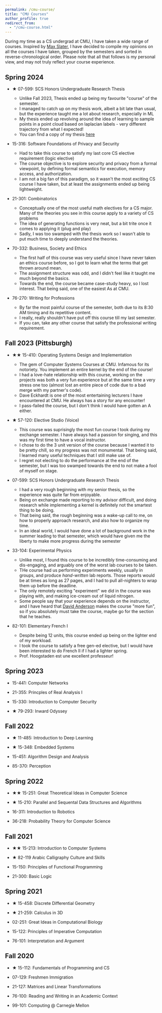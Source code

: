 ```yaml
---
permalink: /cmu-course/
title: "CMU Courses"
author_profile: true
redirect_from: 
  - "/cmu-course.html"
---
```


During my time as a CS undergrad at CMU, I have taken a wide range of courses. Inspired by [Max Slater](https://thenumb.at/cmu/), I have decided to compile my opinions on all the courses I have taken, grouped by the semesters and sorted in reverse-chronological order. Please note that all that follows is my personal view, and may not truly reflect your course experience. 



## Spring 2024

* ★ 07-599: SCS Honors Undergraduate Research Thesis 
  * Unlike Fall 2023, Thesis ended up being my favourite "course" of the semester.
  * I managed to catch up on my thesis work, albeit a bit late than usual, but the experience taught me a lot about research, especially in ML 
  * My thesis ended up revolving around the idea of learning to sample points in a point cloud based on laplacian labels - very different trajectory from what I expected!
  * You can find a copy of my thesis [here]()

* 15-316: Software Foundations of Privacy and Security 
  * Had to take this course to satisfy my last core CS elective requirement (logic elective)
  * The course objective is to explore security and privacy from a formal viewpoint, by defining formal semantics for execution, memory access, and authorization. 
  * I am not a big fan of this paradigm, so it wasn't the most exciting CS course I have taken, but at least the assignments ended up being lightweight. 

* 21-301: Combinatorics 
  * Conceptually one of the most useful math electives for a CS major. Many of the theories you see in this course apply to a variety of CS problems
  * The idea of generating functions is very neat, but a bit trite once it comes to applying it (plug and play)
  * Sadly, I was too swamped with the thesis work so I wasn't able to put much time to deeply understand the theories.

* 70-332: Business, Society and Ethics
  * The first half of this course was very useful since I have never taken an ethics course before, so I got to learn what the terms that get thrown around mean. 
  * The assignment structure was odd, and I didn't feel like it taught me much beyond the basics. 
  * Towards the end, the course became case-study heavy, so I lost interest. That being said, one of the easiest As at CMU.
* 76-270: Writing for Professions
  * By far the most painful course of the semester, both due to its 8:30 AM timing and its repetitive content. 
  * I really, really shouldn't have put off this course till my last semester.
  * If you can, take any other course that satisfy the professional writing requirement.

## Fall 2023 (Pittsburgh)

* ★★ 15-410: Operating Systems Design and Implementation
  * The gem of Computer Systems Courses at CMU. Infamous for its notoriety. You implement an entire kernel by the end of the course! 
  * I had a love-hate relationship with this course, working on the projects was both a very fun experience but at the same time a very stress one too (almost lost an entire piece of code due to a bad merge with my partner's code).
  * Dave Eckhardt is one of the most entertaining lecturers I have encountered at CMU. He always has a story for any encounter!
  * I pass-failed the course, but I don't think I would have gotten an A either.

* ★ 57-120: Elective Studio (Voice)
  * This course was suprisingly the most fun course I took during my exchange semester. I have always had a passion for singing, and this was my first time to have a vocal instructor.
  * I chose to do the 3 unit version of the course because I wanted it to be pretty chill, so my progress was not monumental. That being said, I learned many useful techniques that I still make use of.
  * I regret not electing to do the performance at the end of the semester, but I was too swamped towards the end to not make a fool of myself on stage.

* 07-599: SCS Honors Undergraduate Research Thesis 
  * I had a very rough beginning with my senior thesis, so the experience was quite far from enjoyable. 
  * Being on exchange made reporting to my advisor difficult, and doing research while implementing a kernel is definitely not the smartest thing to be doing. 
  * That being said, the rough beginning was a wake-up call to me, on how to properly approach research, and also how to organize my time. 
  * In an ideal world, I would have done a lot of background work in the summer leading to that semester, which would have given me the liberty to make more progress during the semester

* 33-104: Experimental Physics 
  * Unlike most, I found this course to be incredibly time-consuming and dis-engaging, and arguably one of the worst lab courses to be taken.
  * THe course had us performing experiments weekly, usually in groups, and produce *hand-written* lab reports. Those reports would be at times as long as 27 pages, and I had to pull all-nighters to wrap them up before the deadline.
  * The only remotely exciting "experiment" we did in the course was playing with, and making ice-cream out of liquid nitrogen.
  * Some people say that your experience depends on the instructor, and I have heard that [David Anderson](https://www.cmu.edu/physics/people/faculty/anderson.html) makes the course "more fun", so if you absolutely must take the course, maybe go for the section that he teaches.

* 82-101: Elementary French I 
  * Despite being 12 units, this course ended up being on the lighter end of my workload.
  * I took the course to satisfy a free gen-ed elective, but I would have been interested to do French II if I had a lighter spring.
  * Prof. Hoogstaden est une excellent professeur!

## Spring 2023 

* 15-441: Computer Networks 

* 21-355: Princples of Real Analysis I

* 15-330: Introduction to Computer Security

* ★ 79-293: Inward Odyssey

## Fall 2022 

* ★ 11-485: Introduction to Deep Learning 

* ★ 15-348: Embedded Systems

* 15-451: Algorithm Design and Analysis

* 85-370: Perception

## Spring 2022

* ★★ 15-251: Great Theoretical Ideas in Computer Science

* ★ 15-210: Parallel and Sequental Data Structures and Algorithms

* 16-311: Introduction to Robotics

* 36-218: Probability Theory for Computer Science 

## Fall 2021 

* ★★ 15-213: Introduction to Computer Systems

* ★ 82-119 Arabic Calligraphy Culture and Skills

* 15-150: Principles of Functional Programming

* 21-300: Basic Logic 



## Spring 2021

* ★ 15-458: Discrete Differential Geometry 

* ★ 21-259: Calculus in 3D

* 02-251: Great Ideas in Computational Biology

* 15-122: Principles of Imperative Computation

* 76-101: Interpretation and Argument

## Fall 2020


* ★ 15-112: Fundamentals of Programming and CS 

* 07-129: Freshmen Immigration 

* 21-127: Matrices and Linear Transformations

* 76-100: Reading and Writing in an Academic Context

* 99-101: Computing @ Carnegie Mellon 

